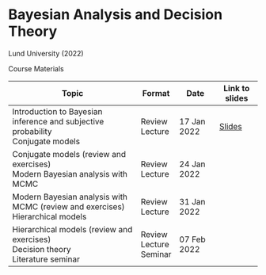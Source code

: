 
# Bayesian Analysis and Decision Theory

Lund University (2022)
<!-- badges: start -->
<!-- badges: end -->

Course Materials

|Topic|Format| Date | Link to slides |
|-----|------|------|----------------|
| Introduction to Bayesian inference and subjective probability <br> Conjugate models| Review <br> Lecture | 17 Jan 2022 | [Slides](https://dmi3kno.github.io/BADT-course/01-BADT-introduction.html)|
| Conjugate models (review and exercises) <br> Modern Bayesian analysis with MCMC | Review <br> Lecture | 24 Jan 2022 | |
| Modern Bayesian analysis with MCMC (review and exercises) <br> Hierarchical models | Review <br> Lecture | 31 Jan 2022 | |
| Hierarchical models (review and exercises) <br> Decision theory <br> Literature seminar | Review <br> Lecture <br> Seminar | 07 Feb 2022 | |



